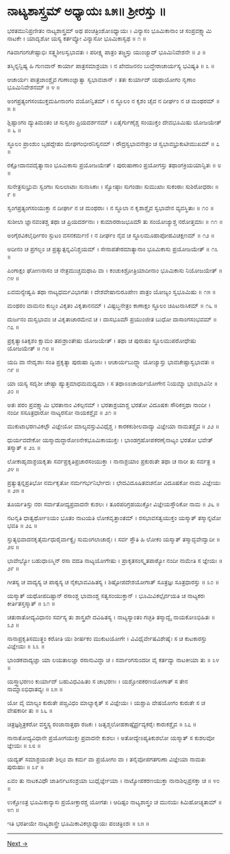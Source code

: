 # ನಾಟ್ಯಶಾಸ್ತ್ರಮ್ ಅಧ್ಯಾಯಃ ೩೫॥ ಶ್ರೀರಸ್ತು ॥

ಭರತಮುನಿಪ್ರಣೀತಂ ನಾಟ್ಯಶಾಸ್ತ್ರಮ್
ಅಥ ಪಂಚತ್ರಿಂಶೋಽಧ್ಯಾಯಃ ।
ವಿನ್ಯಾಸಂ ಭೂಮಿಕಾನಾಂ ಚ ಸಂಪ್ರವಕ್ಷ್ಯಾಮಿ ನಾಟಕೇ ।
ಯಾದೃಶೋ ಯಸ್ಯ ಕರ್ತವ್ಯೋ ವಿನ್ಯಾಸೋ ಭೂಮಿಕಾಸ್ವಥ ॥ ೧ ॥

ಗತಿವಾಗಂಗಚೇಷ್ಟಾಭಿಃ ಸತ್ತ್ವಶೀಲಸ್ವಭಾವತಃ ।
ಪರೀಕ್ಷ್ಯ ಪಾತ್ರಂ ತಜ್ಜ್ಞಸ್ತು ಯುಂಜ್ಯಾದ್ ಭೂಮಿನಿವೇಶನೇ ॥ ೨ ॥

ತಸ್ಮಿನ್ನನ್ವಿಷ್ಯ ಹಿ ಗುಣವಾನ್ ಕಾರ್ಯಾ ಪಾತ್ರಸಮಾಶ್ರಯಾ ।
ನ ಖೇದಜನನಂ ಬುದ್ಧೇರಾಚಾರ್ಯಸ್ಯ ಭವಿಷ್ಯತಿ ॥ ೩ ॥

ಆಚಾರ್ಯಃ ಪಾತ್ರಜಾಂಶ್ಚೈವ ಗುಣಾಂಜ್ಞಾತ್ವಾ ಸ್ವಭಾವಜಾನ್ ।
ತತಃ ಕುರ್ಯಾದ್ ಯಥಾಯೋಗಂ ನೃಣಾಂ ಭೂಮಿನಿವೇಶನಮ್ ॥ ೪ ॥

ಅಂಗಪ್ರತ್ಯಂಗಸಂಯುಕ್ತಮಹೀನಾಂಗಂ ವಯೋನ್ವಿತಮ್ ।
ನ ಸ್ಥೂಲಂ ನ ಕೃಶಂ ಚೈವ ನ ದೀರ್ಘಂ ನ ಚ ಮಂಥರಮ್ ॥ ೫ ॥

ಶ್ಲಿಷ್ಟಾಂಗಂ ದ್ಯುತಿಮಂತಂ ಚ ಸುಸ್ವರಂ ಪ್ರಿಯದರ್ಶನಮ್ ।
ಏತೈರ್ಗುಣೈಶ್ಚ ಸಂಯುಕ್ತಂ ದೇವಭೂಮಿಷು ಯೋಜಯೇತ್ ॥ ೬ ॥

ಸ್ಥೂಲಂ ಪ್ರಾಂಶುಂ ಬೃಹದ್ದೇಹಂ ಮೇಘಗಂಭೀರನಿಸ್ವನಮ್ ।
ರೌದ್ರಸ್ವಭಾವನೇತ್ರಂ ಚ ಸ್ವಭಾವಭ್ರುಕುಟೀಮುಖಮ್ ॥ ೭ ॥

ರಕ್ಷೋದಾನವದೈತ್ಯಾನಾಂ ಭೂಮಿಕಾಸು ಪ್ರಯೋಜಯೇತ್ ।
ಪುರುಷಾಣಾಂ ಪ್ರಯೋಗಸ್ತು ತಥಾಂಗಕ್ರಿಯಯಾನ್ವಿತಃ ॥ ೮ ॥

ಸುನೇತ್ರಸುಭ್ರುವಃ ಸ್ವಂಗಾಃ ಸುಲಲಾಟಾಃ ಸುನಾಸಿಕಾಃ ।
ಸ್ವೋಷ್ಠಾಃ ಸುಗಂಡಾಃ ಸುಮುಖಾಃ ಸುಕಂಠಾಃ ಸುಶಿರೋಧರಾಃ ॥ ೯ ॥

ಸ್ವಂಗಪ್ರತ್ಯಂಗಸಂಯುಕ್ತಾ ನ ದೀರ್ಘಾ ನ ಚ ಮಂಥರಾಃ ।
ನ ಸ್ಥೂಲಾ ನ ಕೃಶಾಶ್ಚೈವ ಸ್ವಭಾವೇನ ವ್ಯವಸ್ಥಿತಾಃ ॥ ೧೦ ॥

ಸುಶೀಲಾ ಜ್ಞಾನವಂತಶ್ಚ ತಥಾ ಚ ಪ್ರಿಯದರ್ಶನಾಃ ।
ಕುಮಾರರಾಜಭೂಮೌ ತು ಸಂಯೋಜ್ಯಾಶ್ಚ ನರೋತ್ತಮಾಃ ॥ ೧೧ ॥

ಅಂಗೈರವಿಕಲೈರ್ಧೀರಂ ಸ್ಫುಟಂ ವಸನಕರ್ಮಣಿ ।
ನ ದೀರ್ಘಂ ನೈವ ಚ ಸ್ಥೂಲಮೂಹಾಪೋಹವಿಚಕ್ಷಣಮ್ ॥ ೧೨ ॥

ಅದೀನಂ ಚ ಪ್ರಗಲ್ಭಂ ಚ ಪ್ರತ್ಯುತ್ಪನ್ನವಿನಿಶ್ಚಯಮ್ ।
ಸೇನಾಪತೇರಮಾತ್ಯಾನಾಂ ಭೂಮಿಕಾಸು ಪ್ರಯೋಜಯೇತ್ ॥ ೧೩ ॥

ಪಿಂಗಾಕ್ಷಂ ಘೋಣನಾಸಂ ಚ ನೇತ್ರಮುಚ್ಚಮಥಾಪಿ ವಾ ।
ಕಂಚುಕಿಶ್ರೋತ್ರಿಯಾದೀನಾಂ ಭೂಮಿಕಾಸು ನಿಯೋಜಯೇತ್ ॥ ೧೪ ॥

ಏವಮನ್ಯೇಷ್ವಪಿ ತಥಾ ನಾಟ್ಯಧರ್ಮವಿಭಾಗತಃ ।
ದೇಶವೇಷಾನುರೂಪೇಣ ಪಾತ್ರಂ ಯೋಜ್ಯಂ ಸ್ವಭೂಮಿಷು ॥ ೧೫ ॥

ಮಂಥರಂ ವಾಮನಂ ಕುಬ್ಜಂ ವಿಕೃತಂ ವಿಕೃತಾನನಮ್ ।
ವಿಷ್ಟಬ್ಧನೇತ್ರಂ ಕಾಣಾಕ್ಷಂ ಸ್ಥೂಲಂ ಚಿಪಿಟನಾಸಿಕಮ್ ॥ ೧೬ ॥

ದುರ್ಜನಂ ದುಸ್ವಭಾವಂ ಚ ವಿಕೃತಾಚಾರಮೇವ ಚ ।
ದಾಸಭೂಮೌ ಪ್ರಯುಂಜೀತ ಬುಧೋ ದಾಸಾಂಗಸಂಭವಮ್ ॥ ೧೭ ॥

ಪ್ರಕೃತ್ಯಾಽತಿಕೃಶಂ ಕ್ಷಾಮಂ ತಪಃಶ್ರಾಂತೇಷು ಯೋಜಯೇತ್ ।
ತಥಾ ಚ ಪುರುಷಂ ಸ್ಥೂಲಮುಪರೋಧೇಷು ಯೋಜಯೇತ್ ॥ ೧೮ ॥

ಯದಿ ವಾ ನೇದೃಶಾಃ ಸಂತಿ ಪ್ರಕೃತ್ಯಾ ಪುರುಷಾ ದ್ವಿಜಾಃ ।
ಆಚಾರ್ಯಬುದ್ಧ್ಯಾ ಯೋಜ್ಯಾಸ್ತು ಭಾವಚೇಷ್ಟಾಸ್ವಭಾವತಃ ॥ ೧೯ ॥

ಯಾ ಯಸ್ಯ ಸದೃಶೀ ಚೇಷ್ಟಾ ಹ್ಯುತ್ತಮಾಧಮಮಧ್ಯಮಾ ।
ಸ ತಥಾಽಽಚಾರ್ಯಯೋಗೇನ ನಿಯಮ್ಯಾ ಭಾವಭಾವಿನೀ ॥ ೨೦ ॥

ಅತಃ ಪರಂ ಪ್ರವಕ್ಷ್ಯಾಮಿ ಭರತಾನಾಂ ವಿಕಲ್ಪನಮ್ ।
ಭರತಾಶ್ರಯಾಶ್ಚ ಭರತೋ ವಿದೂಷಕಃ ಸೌರಿಕಸ್ತಥಾ ನಾಂದೀ ।
ನಂದೀ ಸಸೂತ್ರಧಾರೋ ನಾಟ್ಯರಸೋ ನಾಯಕಶ್ಚೈವ ॥ ೨೧ ॥

ಮುಕುಟಾಭರಣವಿಕಲ್ಪೌ ವಿಜ್ಞೇಯೋ ಮಾಲ್ಯವಸ್ತುವಿವಿಧೈಶ್ಚ ।
ಕಾರಕಕುಶೀಲವಾದ್ಯಾ ವಿಜ್ಞೇಯಾ ನಾಮತಶ್ಚೈವ ॥ ೨೨ ॥

ಧುರ್ಯವದೇಕೋ ಯಸ್ಮಾದುದ್ಧಾರೋಽನೇಕಭೂಮಿಕಾಯುಕ್ತಃ ।
ಭಾಂಡಗ್ರಹೋಪಕರಣೈನಾಟ್ಯಂ ಭರತೋ ಭವೇತ್ ತಸ್ಮಾತ್ ॥ ೨೩ ॥

ಲೋಕಾಹೃದಾಶ್ರಯಕೃತಾ ಸರ್ವಪ್ರಕೃತಿಪ್ರಚಾರಸಂಯುಕ್ತಾ ।
ನಾನಾಶ್ರಯಾಂ ಪ್ರಕುರುತೇ ತಥಾ ಚ ನಾರೀ ತು ಸರ್ವತ್ರ ॥ ೨೪ ॥

ಪ್ರತ್ಯುತ್ಪನ್ನಪ್ರತಿಭೋ ನರ್ಮಕೃತೋ ನರ್ಮಗರ್ಭನಿರ್ಭೇದಃ ।
ಛೇದವಿದೂಷಿತವಚನೋ ವಿದೂಷಕೋ ನಾಮ ವಿಜ್ಞೇಯಃ ॥ ೨೫ ॥

ತೂರ್ಯತಿಸ್ತು ನರಃ ಸರ್ವಾತೋದ್ಯಪ್ರವಾದನೇ ಕುಶಲಃ ।
ತೂರಪರಿಗ್ರಹಯುಕ್ತೋ ವಿಜ್ಞೇಯಸ್ತೌರಿಕೋ ನಾಮ ॥ ೨೬ ॥

ನಟನೃತಿ ಧಾತ್ವರ್ಥೋಽಯಂ ಭೂತಂ ನಾಟಯತಿ ಲೋಕವೃತ್ತಾಂತಮ್ ।
ರಸಭಾವಸತ್ವಯುಕ್ತಂ ಯಸ್ಮಾತ್ ತಸ್ಮಾನ್ನಟೋ ಭವತಿ ॥ ೨೭ ॥

ಸ್ತುತ್ಯಭಿವಾದನಕೃತೈರ್ಮಧುರೈರ್ವಾಕ್ಯೈಃ ಸುಮಂಗಲಾಚಾರೈಃ ।
ಸರ್ವ ಸ್ತೌತಿ ಹಿ ಲೋಕಂ ಯಸ್ಮಾತ್ ತಸ್ಮಾದ್ಭವೇದ್ವಾದೀ ॥ ೨೮ ॥

ಭಾವೇಭ್ಯೋ ಬಹುಧಾಽಸ್ಮಿನ್ ರಸಾ ವದತಿ ನಾಟ್ಯಯೋಗೇಷು ।
ಪ್ರಾಕೃತಸಂಸ್ಕೃತಪಾಠ್ಯೋ ನಂದೀ ನಾಮೇತಿ ಸ ಜ್ಞೇಯಃ ॥ ೨೯ ॥

ಗೀತಸ್ಯ ಚ ವಾದ್ಯಸ್ಯ ಚ ಪಾಠ್ಯಸ್ಯ ಚ ನೈಕಭಾವವಿಹಿತಸ್ಯ ।
ಶಿಷ್ಟೋಪದೇಶಯೋಗಾತ್ ಸೂತ್ರಜ್ಞಃ ಸೂತ್ರಧಾರಸ್ತು ॥ ೩೦ ॥

ಯಸ್ಮಾತ್ ಯಥೋಪದಿಷ್ಟಾನ್ ರಸಾಂಶ್ಚ ಭಾವಾಂಶ್ಚ
ಸತ್ವಸಂಯುಕ್ತಾನ್ ।
ಭೂಮಿವಿಕಲ್ಪೈರ್ನಯತಿ ಚ ನಾಟ್ಯಕರಃ ಕೀರ್ತಿತಸ್ತಸ್ಮಾತ್ ॥ ೩೧ ॥

ಚತುರಾತೋದ್ಯವಿಧಾನಂ ಸರ್ವಸ್ಯ ತು ಶಾಸ್ತ್ರಖೇ ದವಿಹಿತಸ್ಯ ।
ನಾಟ್ಯಸ್ಯಾಂತಂ ಗಚ್ಛತಿ ತಸ್ಮಾದ್ವೈ ನಾಯಕೋಽಭಿಹಿತಃ ॥ ೩೨ ॥

ನಾನಾಪ್ರಕೃತಿಸಮುತ್ಥಂ ಕರೋತಿ ಯಃ ಶೀರ್ಷಕಂ ಮುಕುಟಯೋಗೇ ।
ವಿವಿಧೈರ್ವೇಷವಿಶೇಷೈಃ ಸ ಚ ಕುಟಕಾರಸ್ತು ವಿಜ್ಞೇಯಃ ॥ ೩೩ ॥

ಭಾಂಡಕವಾದ್ಯಜ್ಞಾ ಯಾ ಲಯತಾಲಜ್ಞಾ ರಸಾನುವಿದ್ಧಾ ಚ ।
ಸರ್ವಾಂಗಸುಂದರೀ ವೈ ಕರ್ತವ್ಯಾ ನಾಟಕೀಯಾ ತು ॥ ೩೪ ॥

ಯಸ್ತ್ವಾಭರಣಂ ಕುರ್ಯಾದ್ ಬಹುವಿಧವಿಹಿತಂ ಸ ಚಾಭರಣಃ ।
ಯಶ್ಚೋಪಕರಣಯೋಗಾತ್ ಸ ತೇನ ನಾಮ್ನಾಽಭಿಧಾತವ್ಯಃ ॥ ೩೫ ॥

ಯೋ ವೈ ಮಾಲ್ಯಂ ಕುರುತೇ ಪಙ್ಚವಿಧಂ ಮಾಲ್ಯಾಕೃತ್ ಸ ವಿಜ್ಞೇಯಃ ।
ಯಶ್ಚಾಪಿ ವೇಷಯೋಗಂ ಕುರುತೇ ಸ ಚ ವೇಷಕಾರೀ ತು ॥ ೩೬ ॥

ಚಿತ್ರಜ್ಞಶ್ಚಿತ್ರಕರೋ ವಸ್ತ್ರಸ್ಯ ರಂಜಾನಾತ್ತಥಾ ರಜಕಃ ।
ಜತ್ವಶ್ಮಲೋಹಕಾಷ್ಠೈರ್ದ್ರವ್ಯಕರೈಃ ಕಾರುಕಶ್ಚೈವ ॥ ೩೭ ॥

ನಾನಾತೋದ್ಯವಿಧಾನೇ ಪ್ರಯೋಗಯುಕ್ತಃ ಪ್ರವಾದನೇ ಕುಶಲಃ ।
ಅತೋದ್ಯೇಽಪ್ಯತಿಕುಶಲೋ ಯಸ್ಮಾತ್ ಸ ಕುಶಲವೋ ಜ್ಞೇಯಃ ॥ ೩೮ ॥

ಯದ್ಯತ್ ಸಮಾಶ್ರಯಂತೇ ಶಿಲ್ಪಂ ವಾ ಕರ್ಮ ವಾ ಪ್ರಯೋಗಂ ವಾ ।
ತನೈವೋಪಗತಗುಣಾ ವಿಜ್ಞೇಯಾ ನಾಮತಃ ಪುರುಷಾಃ ॥ ೩೯ ॥

ಏವಂ ತು ನಾಟಕವಿಧೌ ಜಾತಿರ್ನಟಸಂಶ್ರಯಾ ಬುಧೈರ್ಜ್ಞೇಯಾ ।
ನಾಟ್ಯೋಪಕರಣಯುಕ್ತಾ ನಾನಾಶಿಲ್ಪಪ್ರಸಕ್ತಾ ಚ ॥ ೪೦ ॥

ಉಕ್ತೋಽತ್ರ ಭೂಮಿಕಾನ್ಯಾಸಃ ಪ್ರಯೋಕ್ತಾರಶ್ಚ ಯೋಗತಃ ।
ಆದಿಷ್ಟಂ ನಾಟ್ಯಶಾಸ್ತ್ರಂ ಚ ಮುನಯಃ ಕಿಮಿಹೋಚ್ಯತಾಮ್ ॥೪೧ ॥

ಇತಿ ಭರತೀಯೇ ನಾಟ್ಯಶಾಸ್ತ್ರೇ ಭೂಮಿಕಾವಿಕಲ್ಪಾಧ್ಯಾಯಃ ಪಂಚತ್ರಿಂಶಃ ॥ ೩೫ ॥

---

  [Next →](chapter_36.md)
